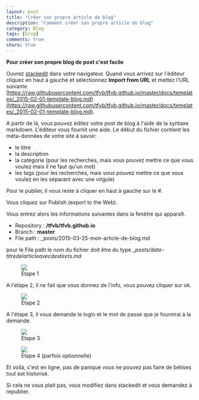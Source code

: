 ```yaml
---
layout: post
title: "Créer son propre article de blog"
description: "Comment créer son propre article de blog"
category: Blog
tags: [blog]
comments: true
share: true
---
```


**Pour créer son propre blog de post c'est facile**



Ouvrez [stackedit](https://stackedit.io/editor) dans votre navigateur.
Quand vous arrivez sur l'éditeur cliquez en haut à gauche et sélectionnez **Import from URL** et mettez l'URL suivante [https://raw.githubusercontent.com/tfvb/tfvb.github.io/master/docs/templates/_2015-02-01-template-blog.md](https://raw.githubusercontent.com/tfvb/tfvb.github.io/master/docs/templates/_2015-02-01-template-blog.md).

A partir de là, vous pouvez éditez votre post de blog à l'aide de la syntaxe markdown. L'éditeur vous fournit une aide. Le début du fichier contient les méta-données de votre site à savoir:

* le titre
* la description
* la catégorie (pour les recherches, mais vous pouvez mettre ce que vous voulez mais il ne faut qu'un mot)
* les tags (pour les recherches, mais vous pouvez mettre ce que vous voulez en les séparant avec une virgule)

Pour le publier, il vous reste à cliquer en haut à gauche sur le #.

Vous cliquez sur Publish (export to the Web).

Vous entrez alors les informations suivantes dans la fenètre qui apparaît.

* Repository : **/tfvb/tfvb.github.io**
* Branch : **master**
* File path : _posts/2015-03-25-mon-article-de-blog.md

pour le File path le nom du fichier doit être du type *_posts/date-titredelarticleavecdestirets.md*

<figure>
  <a href="{{ site.url }}/images/Etape1.png"><img src="{{ site.url }}/images/Etape1.png"></a>
  <figcaption>Etape 1</figcaption>
</figure>


A l'étape 2, il ne fait que vous donnez de l'info, vous pouvez cliquer sur ok.

<figure>
  <a href="{{ site.url }}/images/Etape2.png"><img src="{{ site.url }}/images/Etape2.png"></a>
  <figcaption>Etape 2</figcaption>
</figure>

A l'étape 3, il vous demande le login et le mot de passe que je fournirai à la demande.

<figure>
  <a href="{{ site.url }}/images/Etape1.png"><img src="{{ site.url }}/images/Etape1.png"></a>
  <figcaption>Etape 3</figcaption>
</figure>

<figure>
  <a href="{{ site.url }}/images/Etape4.png"><img src="{{ site.url }}/images/Etape4.png"></a>
  <figcaption>Etape 4 (parfois optionnelle)</figcaption>
</figure>

Et voilà, c'est en ligne, pas de panique vous ne pouvez pas faire de bétises tout est historisé.

Si cela ne vous plait pas, vous modifiez dans stackedit et vous demandez à republier.
